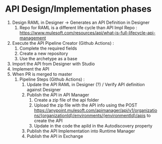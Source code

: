 # API Design/Implementation phases

1. Design RAML in Designer → Generates an API Definition in Designer 
    1. Repo for RAML is a different life cycle than API Impl Repo : https://www.mulesoft.com/resources/api/what-is-full-lifecycle-api-management
1. Execute the API Pipeline Creator (Github Actions) :
    1. Complete the required fields
    1. Create a new repository
    1. Use the archetype as a base
1. Import the API from Designer with Studio
1. Implement the API 
1. When PR is merged to master
    1. Pipeline Steps (Github Actions) :
        1. Update the API RAML in Designer (?) / Verify API definition against Designer
        1. Publish the API in API Manager
            1. Create a zip file of the api folder
            1. Upload the zip file with the API info using the POST https://anypoint.mulesoft.com/apimanager/api/v1/organizations/{organizationId}/environments/{environmentId}/apis  to create the API
            1. Update in the code the apiId in the Autodiscovery property
        1. Publish the API Implementation into Runtime Manager
        1. Publish the API in Exchange
